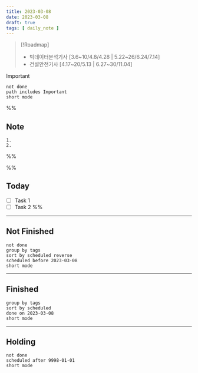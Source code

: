 ```yaml
---
title: 2023-03-08
date: 2023-03-08
draft: true
tags: [ daily_note ]
---
```


> [!Roadmap] 
> - 빅데이터분석기사 [3.6~10/4.8/4.28 | 5.22~26/6.24/7.14]
> - 건설안전기사 [4.17~20/5.13 | 6.27~30/11.04]

> [!important] 
> ```tasks
> not done
> path includes Important
> short mode
> ```

%%
## Note
	1. 
	2. 
 
%%

%%
## Today
- [ ] Task 1
- [ ] Task 2
%%

---
## Not Finished
```tasks
not done
group by tags
sort by scheduled reverse
scheduled before 2023-03-08
short mode
```
---
## Finished
```tasks
group by tags
sort by scheduled
done on 2023-03-08
short mode
```
---
## Holding
```tasks
not done
scheduled after 9998-01-01
short mode
```
